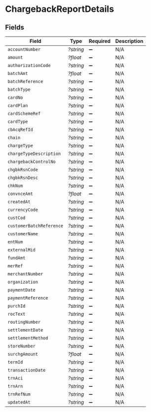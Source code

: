# ChargebackReportDetails


## Fields

| Field                    | Type                     | Required                 | Description              |
| ------------------------ | ------------------------ | ------------------------ | ------------------------ |
| `accountNumber`          | *?string*                | :heavy_minus_sign:       | N/A                      |
| `amount`                 | *?float*                 | :heavy_minus_sign:       | N/A                      |
| `authorizationCode`      | *?string*                | :heavy_minus_sign:       | N/A                      |
| `batchAmt`               | *?float*                 | :heavy_minus_sign:       | N/A                      |
| `batchReference`         | *?string*                | :heavy_minus_sign:       | N/A                      |
| `batchType`              | *?string*                | :heavy_minus_sign:       | N/A                      |
| `cardNo`                 | *?string*                | :heavy_minus_sign:       | N/A                      |
| `cardPlan`               | *?string*                | :heavy_minus_sign:       | N/A                      |
| `cardSchemeRef`          | *?string*                | :heavy_minus_sign:       | N/A                      |
| `cardType`               | *?string*                | :heavy_minus_sign:       | N/A                      |
| `cbAcqRefId`             | *?string*                | :heavy_minus_sign:       | N/A                      |
| `chain`                  | *?string*                | :heavy_minus_sign:       | N/A                      |
| `chargeType`             | *?string*                | :heavy_minus_sign:       | N/A                      |
| `chargeTypeDescription`  | *?string*                | :heavy_minus_sign:       | N/A                      |
| `chargebackControlNo`    | *?string*                | :heavy_minus_sign:       | N/A                      |
| `chgbkRsnCode`           | *?string*                | :heavy_minus_sign:       | N/A                      |
| `chgbkRsnDesc`           | *?string*                | :heavy_minus_sign:       | N/A                      |
| `chkNum`                 | *?string*                | :heavy_minus_sign:       | N/A                      |
| `convnceAmt`             | *?float*                 | :heavy_minus_sign:       | N/A                      |
| `createdAt`              | *?string*                | :heavy_minus_sign:       | N/A                      |
| `currencyCode`           | *?string*                | :heavy_minus_sign:       | N/A                      |
| `custCod`                | *?string*                | :heavy_minus_sign:       | N/A                      |
| `customerBatchReference` | *?string*                | :heavy_minus_sign:       | N/A                      |
| `customerName`           | *?string*                | :heavy_minus_sign:       | N/A                      |
| `entNum`                 | *?string*                | :heavy_minus_sign:       | N/A                      |
| `externalMid`            | *?string*                | :heavy_minus_sign:       | N/A                      |
| `fundAmt`                | *?string*                | :heavy_minus_sign:       | N/A                      |
| `merRef`                 | *?string*                | :heavy_minus_sign:       | N/A                      |
| `merchantNumber`         | *?string*                | :heavy_minus_sign:       | N/A                      |
| `organization`           | *?string*                | :heavy_minus_sign:       | N/A                      |
| `paymentDate`            | *?string*                | :heavy_minus_sign:       | N/A                      |
| `paymentReference`       | *?string*                | :heavy_minus_sign:       | N/A                      |
| `purchId`                | *?string*                | :heavy_minus_sign:       | N/A                      |
| `rocText`                | *?string*                | :heavy_minus_sign:       | N/A                      |
| `routingNumber`          | *?string*                | :heavy_minus_sign:       | N/A                      |
| `settlementDate`         | *?string*                | :heavy_minus_sign:       | N/A                      |
| `settlementMethod`       | *?string*                | :heavy_minus_sign:       | N/A                      |
| `storeNumber`            | *?string*                | :heavy_minus_sign:       | N/A                      |
| `surchgAmount`           | *?float*                 | :heavy_minus_sign:       | N/A                      |
| `termId`                 | *?string*                | :heavy_minus_sign:       | N/A                      |
| `transactionDate`        | *?string*                | :heavy_minus_sign:       | N/A                      |
| `trnAci`                 | *?string*                | :heavy_minus_sign:       | N/A                      |
| `trnArn`                 | *?string*                | :heavy_minus_sign:       | N/A                      |
| `trnRefNum`              | *?string*                | :heavy_minus_sign:       | N/A                      |
| `updatedAt`              | *?string*                | :heavy_minus_sign:       | N/A                      |
